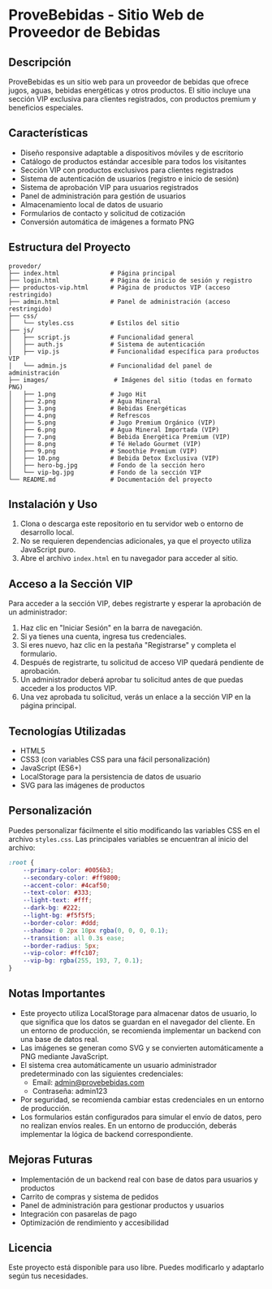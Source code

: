 # ProveBebidas - Sitio Web de Proveedor de Bebidas

## Descripción

ProveBebidas es un sitio web para un proveedor de bebidas que ofrece jugos, aguas, bebidas energéticas y otros productos. El sitio incluye una sección VIP exclusiva para clientes registrados, con productos premium y beneficios especiales.

## Características

- Diseño responsive adaptable a dispositivos móviles y de escritorio
- Catálogo de productos estándar accesible para todos los visitantes
- Sección VIP con productos exclusivos para clientes registrados
- Sistema de autenticación de usuarios (registro e inicio de sesión)
- Sistema de aprobación VIP para usuarios registrados
- Panel de administración para gestión de usuarios
- Almacenamiento local de datos de usuario
- Formularios de contacto y solicitud de cotización
- Conversión automática de imágenes a formato PNG

## Estructura del Proyecto

```
provedor/
├── index.html              # Página principal
├── login.html              # Página de inicio de sesión y registro
├── productos-vip.html      # Página de productos VIP (acceso restringido)
├── admin.html              # Panel de administración (acceso restringido)
├── css/
│   └── styles.css          # Estilos del sitio
├── js/
│   ├── script.js           # Funcionalidad general
│   ├── auth.js             # Sistema de autenticación
│   ├── vip.js              # Funcionalidad específica para productos VIP
│   └── admin.js            # Funcionalidad del panel de administración
├── images/                  # Imágenes del sitio (todas en formato PNG)
│   ├── 1.png               # Jugo Hit
│   ├── 2.png               # Agua Mineral
│   ├── 3.png               # Bebidas Energéticas
│   ├── 4.png               # Refrescos
│   ├── 5.png               # Jugo Premium Orgánico (VIP)
│   ├── 6.png               # Agua Mineral Importada (VIP)
│   ├── 7.png               # Bebida Energética Premium (VIP)
│   ├── 8.png               # Té Helado Gourmet (VIP)
│   ├── 9.png               # Smoothie Premium (VIP)
│   ├── 10.png              # Bebida Detox Exclusiva (VIP)
│   ├── hero-bg.jpg         # Fondo de la sección hero
│   └── vip-bg.jpg          # Fondo de la sección VIP
└── README.md               # Documentación del proyecto
```

## Instalación y Uso

1. Clona o descarga este repositorio en tu servidor web o entorno de desarrollo local.
2. No se requieren dependencias adicionales, ya que el proyecto utiliza JavaScript puro.
3. Abre el archivo `index.html` en tu navegador para acceder al sitio.

## Acceso a la Sección VIP

Para acceder a la sección VIP, debes registrarte y esperar la aprobación de un administrador:

1. Haz clic en "Iniciar Sesión" en la barra de navegación.
2. Si ya tienes una cuenta, ingresa tus credenciales.
3. Si eres nuevo, haz clic en la pestaña "Registrarse" y completa el formulario.
4. Después de registrarte, tu solicitud de acceso VIP quedará pendiente de aprobación.
5. Un administrador deberá aprobar tu solicitud antes de que puedas acceder a los productos VIP.
6. Una vez aprobada tu solicitud, verás un enlace a la sección VIP en la página principal.

## Tecnologías Utilizadas

- HTML5
- CSS3 (con variables CSS para una fácil personalización)
- JavaScript (ES6+)
- LocalStorage para la persistencia de datos de usuario
- SVG para las imágenes de productos

## Personalización

Puedes personalizar fácilmente el sitio modificando las variables CSS en el archivo `styles.css`. Las principales variables se encuentran al inicio del archivo:

```css
:root {
    --primary-color: #0056b3;
    --secondary-color: #ff9800;
    --accent-color: #4caf50;
    --text-color: #333;
    --light-text: #fff;
    --dark-bg: #222;
    --light-bg: #f5f5f5;
    --border-color: #ddd;
    --shadow: 0 2px 10px rgba(0, 0, 0, 0.1);
    --transition: all 0.3s ease;
    --border-radius: 5px;
    --vip-color: #ffc107;
    --vip-bg: rgba(255, 193, 7, 0.1);
}
```

## Notas Importantes

- Este proyecto utiliza LocalStorage para almacenar datos de usuario, lo que significa que los datos se guardan en el navegador del cliente. En un entorno de producción, se recomienda implementar un backend con una base de datos real.
- Las imágenes se generan como SVG y se convierten automáticamente a PNG mediante JavaScript.
- El sistema crea automáticamente un usuario administrador predeterminado con las siguientes credenciales:
  - Email: admin@provebebidas.com
  - Contraseña: admin123
- Por seguridad, se recomienda cambiar estas credenciales en un entorno de producción.
- Los formularios están configurados para simular el envío de datos, pero no realizan envíos reales. En un entorno de producción, deberás implementar la lógica de backend correspondiente.

## Mejoras Futuras

- Implementación de un backend real con base de datos para usuarios y productos
- Carrito de compras y sistema de pedidos
- Panel de administración para gestionar productos y usuarios
- Integración con pasarelas de pago
- Optimización de rendimiento y accesibilidad

## Licencia

Este proyecto está disponible para uso libre. Puedes modificarlo y adaptarlo según tus necesidades.